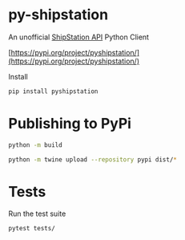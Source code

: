 # py-shipstation

An unofficial [ShipStation API](https://www.shipstation.com/docs/api/) Python Client

[https://pypi.org/project/pyshipstation/](https://pypi.org/project/pyshipstation/)

Install

```bash
pip install pyshipstation
```

# Publishing to PyPi

```bash
python -m build
```

```bash
python -m twine upload --repository pypi dist/*
```

# Tests

Run the test suite
```bash
pytest tests/
```
